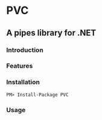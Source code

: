 # PVC
## A pipes library for .NET

### Introduction

### Features

### Installation

	PM> Install-Package PVC

### Usage
